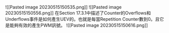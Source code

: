 ![[Pasted image 20230515150535.png]]
![[Pasted image 20230515150556.png]]
在Section 17.3.1中描述了Counter的Overflows和Underflows事件是如何產生UEV的。也就是每當Repetition Counter數到0。且它是能夠有效的產生PWM訊號。
![[Pasted image 20230515150616.png]]